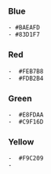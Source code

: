 ### Blue 
    - #BAEAFD
    - #83D1F7

### Red 
    -  #FEB7B8
    -  #FDB2B4

### Green 
    -  #E8FDAA
    -  #C9F16D

### Yellow
    -  #F9C209
    -